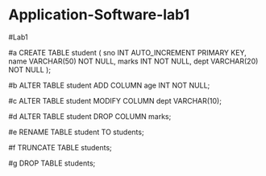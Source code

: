 # Application-Software-lab1

 #Lab1

#a
CREATE TABLE student (
	sno INT AUTO_INCREMENT PRIMARY KEY,
    name VARCHAR(50) NOT NULL,
    marks INT NOT NULL,
    dept VARCHAR(20) NOT NULL
);

#b
ALTER TABLE student ADD COLUMN age INT NOT NULL;

#c
ALTER TABLE student MODIFY COLUMN dept VARCHAR(10); 

#d
ALTER TABLE student DROP COLUMN marks;

#e
RENAME TABLE student TO students;

#f
TRUNCATE TABLE students;

#g
DROP TABLE students;
